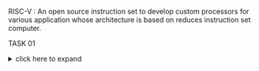 
RISC-V : An open source instruction set to develop custom processors for various application whose architecture is based on reduces instruction set computer.

TASK 01
<details>
<summary>click here to expand</summary>

1. 

